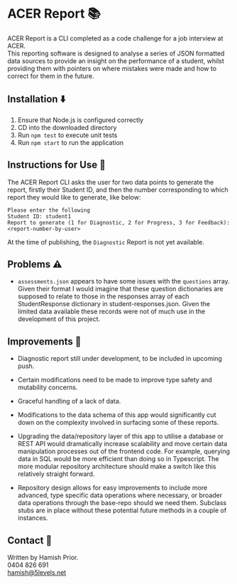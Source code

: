 # ACER Report 📚

ACER Report is a CLI completed as a code challenge for a job interview at ACER.  
This reporting software is designed to analyse a series of JSON formatted data sources to provide an insight on the performance of a student, whilst providing them with pointers on where mistakes were made and how to correct for them in the future. 

## Installation ⬇️
1. Ensure that Node.js is configured correctly
1. CD into the downloaded directory 
3. Run `npm test` to execute unit tests
4. Run `npm start` to run the application 

## Instructions for Use 📄

The ACER Report CLI asks the user for two data points to generate the report, firstly their Student ID, and then the number corresponding to which report they would like to generate, like below: 

```
Please enter the following
Student ID: student1
Report to generate (1 for Diagnostic, 2 for Progress, 3 for Feedback): <report-number-by-user>
```

At the time of publishing, the `Diagnostic` Report is not yet available. 

## Problems ⚠️

* `assessments.json` appears to have some issues with the `questions` array. Given their format I would imagine that these question dictionaries are supposed to relate to those in the responses array of each StudentResponse dictionary in student-responses.json. Given the limited data available these records were not of much use in the development of this project.

## Improvements 🤔

* Diagnostic report still under development, to be included in upcoming push. 

* Certain modifications need to be made to improve type safety and mutability concerns.

* Graceful handling of a lack of data.

* Modifications to the data schema of this app would significantly cut down on the complexity involved in surfacing some of these reports.

* Upgrading the data/repository layer of this app to utilise a database or REST API would dramatically increase scalability and move certain data manipulation processes out of the frontend code. For example, querying data in SQL would be more efficient than doing so in Typescript. The more modular repository architecture should make a switch like this relatively straight forward. 

* Repository design allows for easy improvements to include more advanced, type specific data operations where necessary, or broader data operations through the base-repo should we need them. Subclass stubs are in place without these potential future methods in a couple of instances. 


## Contact 📇

Written by Hamish Prior.  
0404 826 691  
[hamish@5levels.net](mailto:hamish@5levels.net)